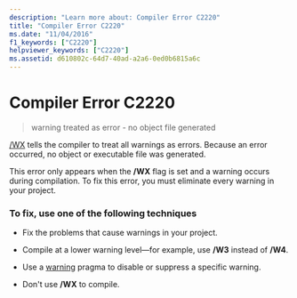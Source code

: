 ```yaml
---
description: "Learn more about: Compiler Error C2220"
title: "Compiler Error C2220"
ms.date: "11/04/2016"
f1_keywords: ["C2220"]
helpviewer_keywords: ["C2220"]
ms.assetid: d610802c-64d7-40ad-a2a6-0ed0b6815a6c
---
```

# Compiler Error C2220

> warning treated as error - no object file generated

[/WX](../../build/reference/compiler-option-warning-level.md) tells the compiler to treat all warnings as errors. Because an error occurred, no object or executable file was generated.

This error only appears when the **/WX** flag is set and a warning occurs during compilation. To fix this error, you must eliminate every warning in your project.

### To fix, use one of the following techniques

- Fix the problems that cause warnings in your project.

- Compile at a lower warning level—for example, use **/W3** instead of **/W4**.

- Use a [warning](../../preprocessor/warning.md) pragma to disable or suppress a specific warning.

- Don't use **/WX** to compile.
